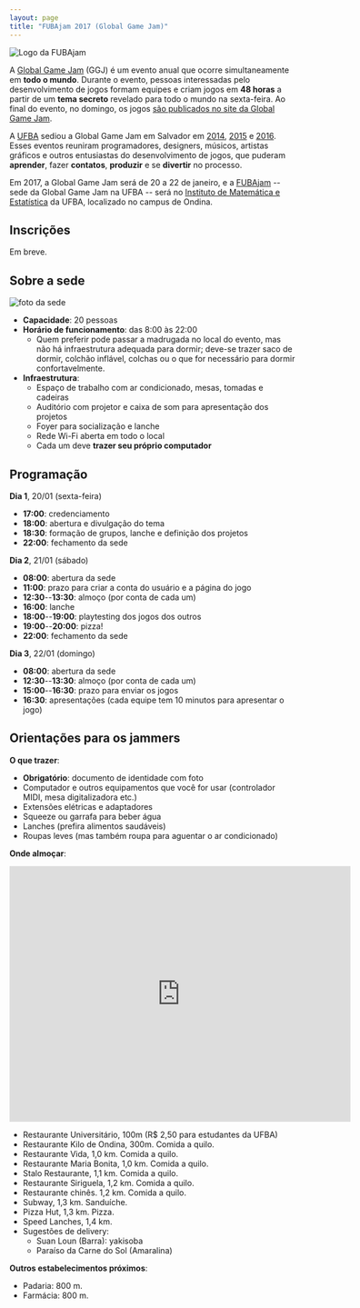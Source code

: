 ```yaml
---
layout: page
title: "FUBAjam 2017 (Global Game Jam)"
---
```


![Logo da FUBAjam]({{site.baseurl}}/images/fubajam.png)

A [Global Game Jam](http://globalgamejam.org/) (GGJ) é um evento anual que ocorre simultaneamente em **todo o mundo**. Durante o evento, pessoas interessadas pelo desenvolvimento de jogos formam equipes e criam jogos em **48 horas** a partir de um **tema secreto** revelado para todo o mundo na sexta-feira. Ao final do evento, no domingo, os jogos [são publicados no site da Global Game Jam](http://globalgamejam.org/games).

A [UFBA](https://www.ufba.br/) sediou a Global Game Jam em Salvador em [2014](http://globalgamejam.org/2014/jam-sites/fubajam), [2015](http://globalgamejam.org/2015/jam-sites/global-bind-jam) e [2016](http://globalgamejam.org/2016/jam-sites/global-bind-jam). Esses eventos reuniram programadores, designers, músicos, artistas gráficos e outros entusiastas do desenvolvimento de jogos, que puderam **aprender**, fazer **contatos**, **produzir** e se **divertir** no processo.

Em 2017, a Global Game Jam será de 20 a 22 de janeiro, e a [FUBAjam](http://globalgamejam.org/2017/jam-sites/fubajam) -- sede da Global Game Jam na UFBA -- será no [Instituto de Matemática e Estatística](https://www.google.com.br/maps/place/Instituto+de+Matem%C3%A1tica+da+UFBA/@-13.0013263,-38.5078619,19.3z/data=!4m5!3m4!1s0x716049fbfc20d8b:0x5a3ed51534624abc!8m2!3d-13.0011694!4d-38.5073858?hl=en) da UFBA, localizado no campus de Ondina.

## Inscrições

Em breve.

## Sobre a sede

![foto da sede]({{site.baseurl}}/images/fubajam-local.jpg)

- **Capacidade**: 20 pessoas
- **Horário de funcionamento**: das 8:00 às 22:00
  - Quem preferir pode passar a madrugada no local do evento, mas não há infraestrutura adequada para dormir; deve-se trazer saco de dormir, colchão inflável, colchas ou o que for necessário para dormir confortavelmente.
- **Infraestrutura**:
  - Espaço de trabalho com ar condicionado, mesas, tomadas e cadeiras
  - Auditório com projetor e caixa de som para apresentação dos projetos
  - Foyer para socialização e lanche
  - Rede Wi-Fi aberta em todo o local
  - Cada um deve **trazer seu próprio computador**

## Programação

**Dia 1**, 20/01 (sexta-feira)

- **17:00**: credenciamento
- **18:00**: abertura e divulgação do tema
- **18:30**: formação de grupos, lanche e definição dos projetos
- **22:00**: fechamento da sede

**Dia 2**, 21/01 (sábado)

- **08:00**: abertura da sede
- **11:00**: prazo para criar a conta do usuário e a página do jogo
- **12:30**--**13:30**: almoço (por conta de cada um)
- **16:00**: lanche
- **18:00**--**19:00**: playtesting dos jogos dos outros
- **19:00**--**20:00**: pizza!
- **22:00**: fechamento da sede

**Dia 3**, 22/01 (domingo)

- **08:00**: abertura da sede
- **12:30**--**13:30**: almoço (por conta de cada um)
- **15:00**--**16:30**: prazo para enviar os jogos
- **16:30**: apresentações (cada equipe tem 10 minutos para apresentar o jogo)

## Orientações para os jammers

**O que trazer**:

- **Obrigatório**: documento de identidade com foto
- Computador e outros equipamentos que você for usar (controlador MIDI, mesa digitalizadora etc.)
- Extensões elétricas e adaptadores
- Squeeze ou garrafa para beber água
- Lanches (prefira alimentos saudáveis)
- Roupas leves (mas também roupa para aguentar o ar condicionado)

**Onde almoçar**:

<center><iframe src="https://www.google.com/maps/embed?pb=!1m12!1m8!1m3!1d7774.881229805674!2d-38.512951!3d-13.0075895!3m2!1i1024!2i768!4f13.1!2m1!1srestaurants+near+Instituto+de+Biologia+da+UFBA+-+Campus+Ondina%2C+Salvador+-+State+of+Bahia!5e0!3m2!1sen!2sbr!4v1483902428766" width="600" height="450" frameborder="0" style="border:0" allowfullscreen></iframe></center>

- Restaurante Universitário, 100m (R$ 2,50 para estudantes da UFBA)
- Restaurante Kilo de Ondina, 300m. Comida a quilo.
- Restaurante Vida, 1,0 km. Comida a quilo.
- Restaurante Maria Bonita, 1,0 km. Comida a quilo.
- Stalo Restaurante, 1,1 km. Comida a quilo.
- Restaurante Siriguela, 1,2 km. Comida a quilo.
- Restaurante chinês. 1,2 km. Comida a quilo.
- Subway, 1,3 km. Sanduíche.
- Pizza Hut, 1,3 km. Pizza.
- Speed Lanches, 1,4 km.
- Sugestões de delivery:
  - Suan Loun (Barra): yakisoba
  - Paraíso da Carne do Sol (Amaralina)

**Outros estabelecimentos próximos**:

- Padaria: 800 m.
- Farmácia: 800 m.
